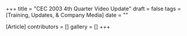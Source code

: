 +++
title = "CEC 2003 4th Quarter Video Update"
draft = false
tags = [Training, Updates, & Company Media]
date = ""

[Article]
contributors = []
gallery = []
+++